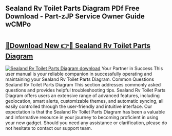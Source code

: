 ## Sealand Rv Toilet Parts Diagram PDf Free Download - Part-zJP Service Owner Guide wCMPo

# <h2><a href="http://dfmjwba.blite.top/?on=Sealand+Rv+Toilet+Parts+Diagram">🔗Download New 👉🔴 Sealand Rv Toilet Parts Diagram</a></h2>

[![Sealand Rv Toilet Parts Diagram download](https://i.imgur.com/lujVjoI.png)](http://dfmjwba.blite.top/?on=Sealand+Rv+Toilet+Parts+Diagram)
Your Partner in Success This user manual is your reliable companion in successfully operating and maintaining your Sealand Rv Toilet Parts Diagram. Common Questions Sealand Rv Toilet Parts Diagram This section addresses commonly asked questions and provides helpful troubleshooting tips. Sealand Rv Toilet Parts Diagram offers users an extensive range of advanced features, including geolocation, smart alerts, customizable themes, and automatic syncing, all easily controlled through the user-friendly and intuitive interface. Our expectation is that the Sealand Rv Toilet Parts Diagram has been a valuable and informative resource in your journey to becoming proficient in using your new gadget. Should you need any assistance or clarification, please do not hesitate to contact our support team.
